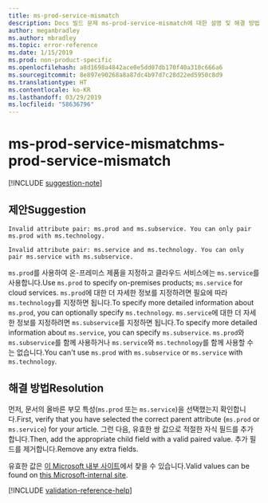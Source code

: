 ```yaml
---
title: ms-prod-service-mismatch
description: Docs 빌드 문제 ms-prod-service-mismatch에 대한 설명 및 해결 방법
author: meganbradley
ms.author: mbradley
ms.topic: error-reference
ms.date: 1/15/2019
ms.prod: non-product-specific
ms.openlocfilehash: a8d1698a4842ace0e5dd07db170f40a310c666a6
ms.sourcegitcommit: 8e897e90268a8a87dc4b97d7c28d22ed5950c8d9
ms.translationtype: HT
ms.contentlocale: ko-KR
ms.lasthandoff: 03/29/2019
ms.locfileid: "58636796"
---
```

# <a name="ms-prod-service-mismatch"></a><span data-ttu-id="5f0d1-103">ms-prod-service-mismatch</span><span class="sxs-lookup"><span data-stu-id="5f0d1-103">ms-prod-service-mismatch</span></span>

[!INCLUDE [suggestion-note](includes/suggestion-note.md)]

## <a name="suggestion"></a><span data-ttu-id="5f0d1-104">제안</span><span class="sxs-lookup"><span data-stu-id="5f0d1-104">Suggestion</span></span>

`Invalid attribute pair: ms.prod and ms.subservice. You can only pair ms.prod with ms.technology.`

`Invalid attribute pair: ms.service and ms.technology. You can only pair ms.service with ms.subservice.`

<span data-ttu-id="5f0d1-105">`ms.prod`를 사용하여 온-프레미스 제품을 지정하고 클라우드 서비스에는 `ms.service`를 사용합니다.</span><span class="sxs-lookup"><span data-stu-id="5f0d1-105">Use `ms.prod` to specify on-premises products; `ms.service` for cloud services.</span></span> <span data-ttu-id="5f0d1-106">`ms.prod`에 대한 더 자세한 정보를 지정하려면 필요에 따라 `ms.technology`를 지정하면 됩니다.</span><span class="sxs-lookup"><span data-stu-id="5f0d1-106">To specify more detailed information about `ms.prod`, you can optionally specify `ms.technology`.</span></span> <span data-ttu-id="5f0d1-107">`ms.service`에 대한 더 자세한 정보를 지정하려면 `ms.subservice`를 지정하면 됩니다.</span><span class="sxs-lookup"><span data-stu-id="5f0d1-107">To specify more detailed information about `ms.service`, you can specify `ms.subservice`.</span></span> <span data-ttu-id="5f0d1-108">`ms.prod`와 `ms.subservice`를 함께 사용하거나 `ms.service`와 `ms.technology`를 함께 사용할 수는 없습니다.</span><span class="sxs-lookup"><span data-stu-id="5f0d1-108">You can't use `ms.prod` with `ms.subservice` or `ms.service` with `ms.technology`.</span></span>

## <a name="resolution"></a><span data-ttu-id="5f0d1-109">해결 방법</span><span class="sxs-lookup"><span data-stu-id="5f0d1-109">Resolution</span></span>

<span data-ttu-id="5f0d1-110">먼저, 문서의 올바른 부모 특성(`ms.prod` 또는 `ms.service`)을 선택했는지 확인합니다.</span><span class="sxs-lookup"><span data-stu-id="5f0d1-110">First, verify that you have selected the correct parent attribute (`ms.prod` or `ms.service`) for your article.</span></span> <span data-ttu-id="5f0d1-111">그런 다음, 유효한 쌍 값으로 적절한 자식 필드를 추가합니다.</span><span class="sxs-lookup"><span data-stu-id="5f0d1-111">Then, add the appropriate child field with a valid paired value.</span></span> <span data-ttu-id="5f0d1-112">추가 필드를 제거합니다.</span><span class="sxs-lookup"><span data-stu-id="5f0d1-112">Remove any extra fields.</span></span>

<span data-ttu-id="5f0d1-113">유효한 값은 [이 Microsoft 내부 사이트](https://docsmetadatatool.azurewebsites.net/allowlists)에서 찾을 수 있습니다.</span><span class="sxs-lookup"><span data-stu-id="5f0d1-113">Valid values can be found on [this Microsoft-internal site](https://docsmetadatatool.azurewebsites.net/allowlists).</span></span>

<!--make sure to add this file to your includes folder and verify the path-->
[!INCLUDE [validation-reference-help](includes/validation-reference-help.md)]
